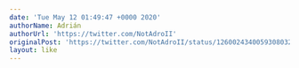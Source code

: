 ```yaml
---
date: 'Tue May 12 01:49:47 +0000 2020'
authorName: Adrián
authorUrl: 'https://twitter.com/NotAdroII'
originalPost: 'https://twitter.com/NotAdroII/status/1260024340059308032'
layout: like
---
```

